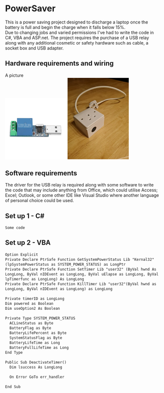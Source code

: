 # PowerSaver
This is a power saving project designed to discharge a laptop once the battery is full and begin the charge when it falls below 15%.<br>
Due to changing jobs and varied permissions I've had to write the code in C#, VBA and ASP.net. The project requires the purchase of a USB relay along with any additional cosmetic or safety hardware such as cable, a socket box and USB adapter.

## Hardware requirements and wiring
A picture<br>
<img src="Relay.jpg" width="200"></img>
<img src="CompleteModule.jpg" width="200"></img>

## Software requirements
The driver for the USB relay is required along with some software to write the code that may include anything from Office, which could utilise Access; Excel; Outlook, or some other IDE like Visual Studio where another language of personal choice could be used.

## Set up 1 - C#
```
Some code
```

## Set up 2 - VBA
```
Option Explicit
Private Declare PtrSafe Function GetSystemPowerStatus Lib "Kernal32" (lpSystemPowerStatus as SYSTEM_POWER_STATUS) as LongPtr
Private Declare PtrSafe Function SetTimer Lib "user32" (ByVal hwnd As LongLong, ByVal nIDEvent as LongLong, ByVal uElapse as LongLong, ByVal lpTimerfunc as LongLong) As LongLong
Private Declare PtrSafe Function KillTimer Lib "user32"(ByVal hwnd as LongLong, ByVal nIDEvent as LongLong) as LongLong

Private timerID as LongLong
Dim powered as Boolean
Dim useOption2 As Boolean

Private Type SYSTEM_POWER_STATUS
  ACLineStatus as Byte
  BatteryFlag as Byte
  BatteryLifePercent as Byte
  SystemStatusFlag as Byte
  BatteryLifeTime as Long
  BatteryFullLifeTime as Long
End Type

Public Sub DeactivateTimer()
  Dim lsuccess As LongLong
  
  On Error GoTo err_handler
  
End Sub


```

